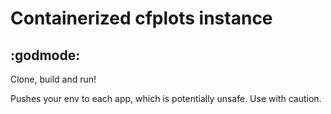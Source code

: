 # Containerized cfplots instance

## :godmode:

Clone, build and run!

Pushes your env to each app, which is potentially unsafe. Use with caution.
